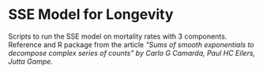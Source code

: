 # SSE Model for Longevity 
Scripts to run the SSE model on mortality rates with 3 components.
Reference and R package from the article *"Sums of smooth exponentials to decompose complex series of counts" by Carlo G Camarda, Paul HC Eilers, Jutta Gampe.*

